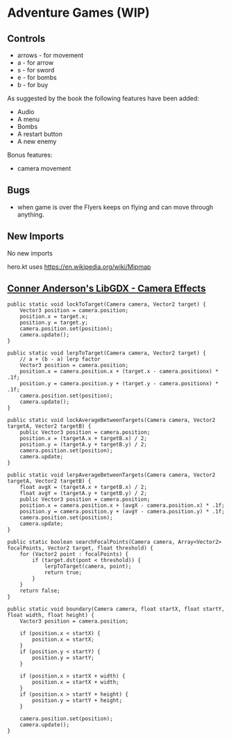 # Adventure Games (WIP)

## Controls
* arrows - for movement
* a - for arrow
* s - for sword
* e - for bombs
* b - for buy

As suggested by the book the following features have been added:
* Audio
* A menu
* Bombs
* A restart button
* A new enemy

Bonus features:
* camera movement

## Bugs
* when game is over the Flyers keeps on flying and can move through anything.

## New Imports
No new imports

hero.kt uses https://en.wikipedia.org/wiki/Mipmap

## [Conner Anderson's LibGDX - Camera Effects](https://www.youtube.com/playlist?list=PLD_bW3UTVsEnRf9k3uZI4V0y5Jcfp-0ER)
```
public static void lockToTarget(Camera camera, Vector2 target) {
	Vector3 position = camera.position;
	position.x = target.x;
	position.y = target.y;
	camera.position.set(position);
	camera.update();
}

public static void lerpToTarget(Camera camera, Vector2 target) {
	// a + (b - a) lerp factor
	Vector3 position = camera.position;
	position.x = camera.position.x + (target.x - camera.positionx) * .1f;
	position.y = camera.position.y + (target.y - camera.positionx) * .1f;
	camera.position.set(position);
	camera.update();
}

public static void lockAverageBetweenTargets(Camera camera, Vector2 targetA, Vector2 targetB) {
	public Vector3 position = camera.position;
	position.x = (targetA.x + targetB.x) / 2;
	position.y = (targetA.y + targetB.y) / 2;
	camera.position.set(position);
	camera.update;
}

public static void lerpAverageBetweenTargets(Camera camera, Vector2 targetA, Vector2 targetB) {
	float avgX = (targetA.x + targetB.x) / 2;
	float avgY = (targetA.y + targetB.y) / 2;
	public Vector3 position = camera.position;
	position.x = camera.position.x + (avgX - camera.position.x) * .1f;
	position.y = camera.position.y + (avgY - camera.position.y) * .1f;
	camera.position.set(position);
	camera.update;
}

public static boolean searchFocalPoints(Camera camera, Array<Vector2> focalPoints, Vector2 target, float threshold) {
	for (Vactor2 point : focalPoints) {
		if (target.dst(pont < threshold)) {
			lerpToTarget(camera, point);
			return true;
		}
	}
	return false;
}

public static void boundary(Camera camera, float startX, float startY, float width, float height) {
	Vactor3 position = camera.position;
	
	if (position.x < startX) {
		position.x = startX;
	}
	if (position.y < startY) {
		position.y = startY;
	}
	
	if (position.x > startX + width) {
		position.x = startX + width;
	}
	if (position.x > startY + height) {
		position.y = startY + height;		
	}
	
	camera.position.set(position);
	camera.update();
}
```
